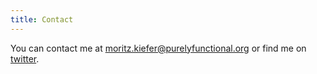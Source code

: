 ```yaml
---
title: Contact
---
```


You can contact me
at
[moritz.kiefer@purelyfunctional.org](mailto:moritz.kiefer@purelyfunctional.org) or
find me on [twitter](https://twitter.com/cocreature).
